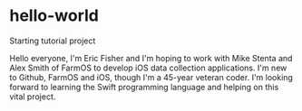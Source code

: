# hello-world
Starting tutorial project

Hello everyone, I'm Eric Fisher and I'm hoping to work with Mike Stenta and Alex Smith of FarmOS to develop iOS data collection
applications. I'm new to Github, FarmOS and iOS, though I'm a 45-year veteran coder. I'm looking forward to learning the
Swift programming language and helping on this vital project.
